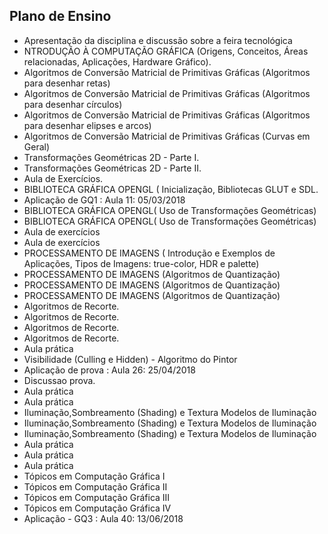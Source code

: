 ## Plano de Ensino 

- Apresentação da disciplina e discussão sobre a feira tecnológica
- NTRODUÇÃO À COMPUTAÇÃO GRÁFICA (Origens, Conceitos, Áreas relacionadas, Aplicações, Hardware Gráfico).
- Algoritmos de Conversão Matricial de Primitivas Gráficas (Algoritmos para desenhar retas)	
- Algoritmos de Conversão Matricial de Primitivas Gráficas (Algoritmos para desenhar círculos)	
- Algoritmos de Conversão Matricial de Primitivas Gráficas (Algoritmos para desenhar elipses e arcos)	
- Algoritmos de Conversão Matricial de Primitivas Gráficas (Curvas em Geral)	
- Transformações Geométricas 2D - Parte I.	
- Transformações Geométricas 2D - Parte II.	
- Aula de Exercícios.
- BIBLIOTECA GRÁFICA OPENGL ( Inicialização, Bibliotecas GLUT e SDL.	
- Aplicação de GQ1 : Aula 11: 05/03/2018
- BIBLIOTECA GRÁFICA OPENGL( Uso de Transformações Geométricas)
- BIBLIOTECA GRÁFICA OPENGL( Uso de Transformações Geométricas)
- Aula de exercícios
- Aula de exercícios
- PROCESSAMENTO DE IMAGENS ( Introdução e Exemplos de Aplicações, Tipos de Imagens: true-color, HDR e palette)
- PROCESSAMENTO DE IMAGENS (Algoritmos de Quantização)	
- PROCESSAMENTO DE IMAGENS (Algoritmos de Quantização)	
- PROCESSAMENTO DE IMAGENS (Algoritmos de Quantização)	
- Algoritmos de Recorte.	
- Algoritmos de Recorte.	
- Algoritmos de Recorte.	
- Algoritmos de Recorte.
- Aula prática
- Visibilidade (Culling e Hidden) - Algoritmo do Pintor	
- Aplicação de prova : Aula 26: 25/04/2018
- Discussao prova.
- Aula prática
- Aula prática
- Iluminação,Sombreamento (Shading) e Textura Modelos de Iluminação	
- Iluminação,Sombreamento (Shading) e Textura Modelos de Iluminação
- Iluminação,Sombreamento (Shading) e Textura Modelos de Iluminação
- Aula prática
- Aula prática
- Aula prática
- Tópicos em Computação Gráfica	I
- Tópicos em Computação Gráfica	II
- Tópicos em Computação Gráfica	III
- Tópicos em Computação Gráfica	 IV
- Aplicação - GQ3	: Aula 40: 13/06/2018




